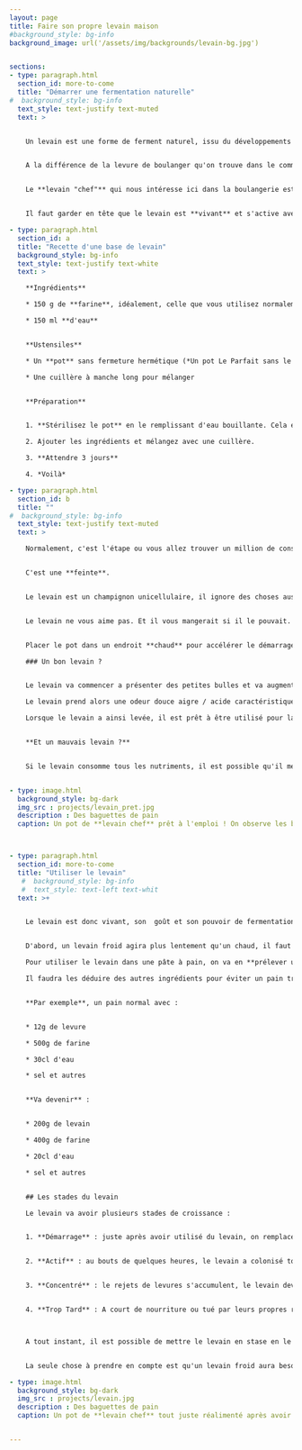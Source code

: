 ```yaml
---
layout: page
title: Faire son propre levain maison
#background_style: bg-info
background_image: url('/assets/img/backgrounds/levain-bg.jpg')


sections:
- type: paragraph.html
  section_id: more-to-come
  title: "Démarrer une fermentation naturelle"
#  background_style: bg-info
  text_style: text-justify text-muted
  text: >


    Un levain est une forme de ferment naturel, issu du développements de micro-organismes particuliers naturellement présents dans la farine et l'air. Il permet dans notre cas la fermentation dans la pâte à pain permettant sa *levée*.


    A la différence de la levure de boulanger qu'on trouve dans le commerce, il donne un pain plus rustique, acidulé et à la mie irrégulière. Il permet également de conserver le pain plus longtemps avec ses propriété acidifiantes.


    Le **levain "chef"** qui nous intéresse ici dans la boulangerie est un mélange de farine et d'eau abritant ces levures naturelles qui est entretenu régulièrement et utilisé pour réaliser les pains. Un petit bout prélevé permettra d'ensemencer la pâte de pain au levain pour en assurer la levée.


    Il faut garder en tête que le levain est **vivant** et s'active avec la température. Il faut bien l'entretenir et faire attention ! Le chaud accélère sa croissance, le froid la met en pause. On peut même le laisser "*hiberner*" au frigo pendant des semaines.

- type: paragraph.html
  section_id: a
  title: "Recette d'une base de levain"
  background_style: bg-info
  text_style: text-justify text-white
  text: >

    **Ingrédients**

    * 150 g de **farine**, idéalement, celle que vous utilisez normalement pour faire le pain

    * 150 ml **d'eau**


    **Ustensiles**

    * Un **pot** sans fermeture hermétique (*Un pot Le Parfait sans le joint en caoutchouc par exemple*

    * Une cuillère à manche long pour mélanger


    **Préparation**


    1. **Stérilisez le pot** en le remplissant d'eau bouillante. Cela évitera le risque de développement de bactéries pathogènes dangereuse pour la santé.

    2. Ajouter les ingrédients et mélangez avec une cuillère.

    3. **Attendre 3 jours**

    4. *Voilà*

- type: paragraph.html
  section_id: b
  title: ""
#  background_style: bg-info
  text_style: text-justify text-muted
  text: >

    Normalement, c'est l'étape ou vous allez trouver un million de conseils sur la farine à utiliser, ou le fait de devoir rajouter de l'eau et de la farine pour "*nourrir*" le levain tous les jours avec un rituel inutilement compliqué.


    C'est une **feinte**.


    Le levain est un champignon unicellulaire, il ignore des choses aussi complexe que la faim ou la contrariété. Il a juste besoin du temps nécessaire pour coloniser tout le pot.


    Le levain ne vous aime pas. Et il vous mangerait si il le pouvait. Il partage là de nombreuses qualités avec le chat domestique. Ce qui le rend attachant.


    Placer le pot dans un endroit **chaud** pour accélérer le démarrage du levain. Mais attention, au delà de 50° les levures mourront et le levain sera stérilisé.

    ### Un bon levain ?


    Le levain va commencer a présenter des petites bulles et va augmenter en volume à cause de l'activité des micro-organismes qui convertissent les sucres lents de la farine en CO<sub>2</sub>.

    Le levain prend alors une odeur douce aigre / acide caractéristique de la fermentation en cours.

    Lorsque le levain a ainsi levée, il est prêt à être utilisé pour la panification.


    **Et un mauvais levain ?**


    Si le levain consomme tous les nutriments, il est possible qu'il meurt et commence à se décomposer. Le levain devient alors impropre à la consommation et sera visiblement dangereux. Faites attentions à des odeurs corrompues et des couleurs inhabituelles.


- type: image.html
  background_style: bg-dark
  img_src : projects/levain_pret.jpg
  description : Des baguettes de pain
  caption: Un pot de **levain chef** prêt à l'emploi ! On observe les bulles dans la pâte causée par les levures actives à l'intérieur.



- type: paragraph.html
  section_id: more-to-come
  title: "Utiliser le levain"
   #  background_style: bg-info
   #  text_style: text-left text-whit
  text: >+


    Le levain est donc vivant, son  goût et son pouvoir de fermentation vont dépendre du niveau d'activité.


    D'abord, un levain froid agira plus lentement qu'un chaud, il faut donc placer le levain ou la pâte ensemencée dans un endroit chaud pour qu'elle lève plus vite.

    Pour utiliser le levain dans une pâte à pain, on va en **prélever une partie et l'ajouter aux autres ingrédients**. Par exemple, pour un pain de 500g, on prendra 200g de levain le pot du levain chef. On fera attention que le levain contient 100g de farine et 100g d'eau !

    Il faudra les déduire des autres ingrédients pour éviter un pain trop sec ou humide.


    **Par exemple**, un pain normal avec :


    * 12g de levure

    * 500g de farine

    * 30cl d'eau

    * sel et autres


    **Va devenir** :


    * 200g de levain

    * 400g de farine

    * 20cl d'eau

    * sel et autres


    ## Les stades du levain

    Le levain va avoir plusieurs stades de croissance :


    1. **Démarrage** : juste après avoir utilisé du levain, on remplace la partie prélevée par de la farine et de l'eau. Durant ce temps, les levures sont très diluées et leur pouvoir d'action est fortement réduit


    2. **Actif** : au bouts de quelques heures, le levain a colonisé tout le pot et se trouve à son maximum d’activité, le levain enfle fortement. Utilisé à ce stade, il donnera un goût proche de la levure boulangère.


    3. **Concentré** : le rejets de levures s'accumulent, le levain devient de plus en plus acide. A ce stade, il donnera un goût acide très prononcé au pain.


    4. **Trop Tard** : A court de nourriture ou tué par leurs propres rejets acides, les levures meurent et le levain prend le risque de moisir et de devenir impropre à la consommation.



    A tout instant, il est possible de mettre le levain en stase en le **plaçant au frigo** !


    La seule chose à prendre en compte est qu'un levain froid aura besoin de quelques heures de plus pour reprendre ses propriétés actives.

- type: image.html
  background_style: bg-dark
  img_src : projects/levain.jpg
  description : Des baguettes de pain
  caption: Un pot de **levain chef** tout juste réalimenté après avoir été utilisé pour faire un pain. Un élastique autour du pot permet de surveiller le niveau et le gonflement du levain.


---
```

